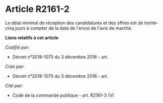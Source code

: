 # Article R2161-2

Le délai minimal de réception des candidatures et des offres est de trente-cinq jours à compter de la date de l'envoi de
l'avis de marché.

**Liens relatifs à cet article**

_Codifié par_:

  - Décret n°2018-1075 du 3 décembre 2018 - art.

_Créé par_:

  - Décret n°2018-1075 du 3 décembre 2018 - art.

_Cité par_:

  - Code de la commande publique - art. R2161-3 (V)
